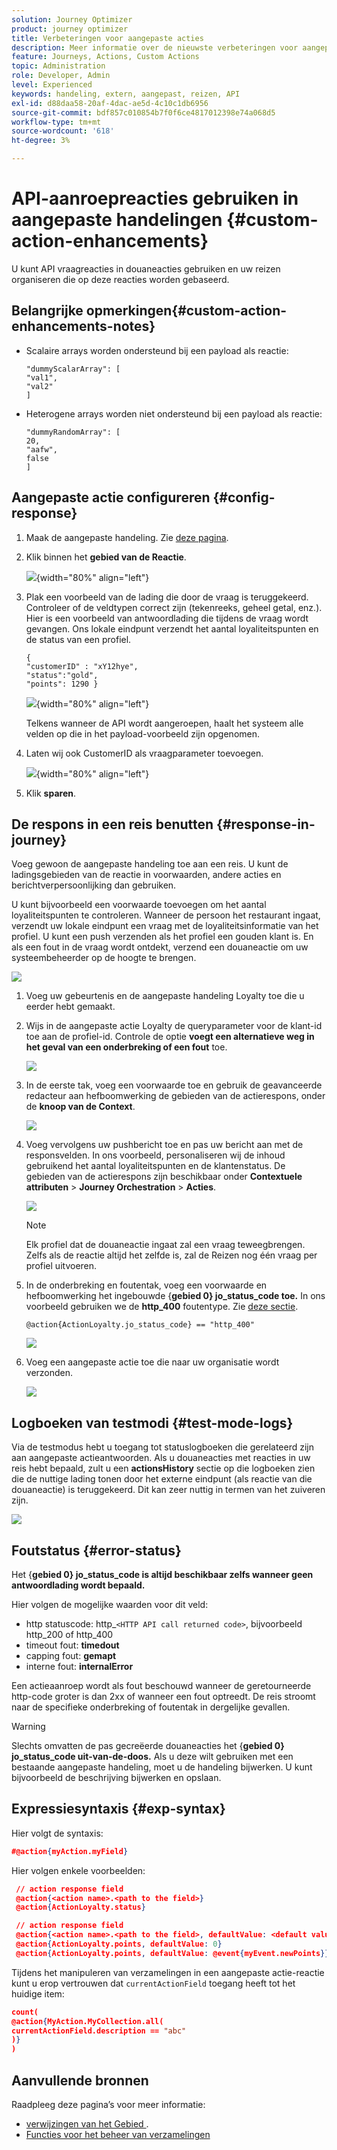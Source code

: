 ```yaml
---
solution: Journey Optimizer
product: journey optimizer
title: Verbeteringen voor aangepaste acties
description: Meer informatie over de nieuwste verbeteringen voor aangepaste acties
feature: Journeys, Actions, Custom Actions
topic: Administration
role: Developer, Admin
level: Experienced
keywords: handeling, extern, aangepast, reizen, API
exl-id: d88daa58-20af-4dac-ae5d-4c10c1db6956
source-git-commit: bdf857c010854b7f0f6ce4817012398e74a068d5
workflow-type: tm+mt
source-wordcount: '618'
ht-degree: 3%

---
```


# API-aanroepreacties gebruiken in aangepaste handelingen {#custom-action-enhancements}

U kunt API vraagreacties in douaneacties gebruiken en uw reizen organiseren die op deze reacties worden gebaseerd.

<!--
You can now leverage API call responses in custom actions and orchestrate your journeys based on these responses.

This capability was previously only available when using data sources. You can now use it with custom actions. 
-->

## Belangrijke opmerkingen{#custom-action-enhancements-notes}

<!--
* Custom actions should only be used with private or internal endpoints, and used with an appropriate capping or throttling limit. See [this page](../configuration/external-systems.md). 
-->

* Scalaire arrays worden ondersteund bij een payload als reactie:

  ```
  "dummyScalarArray": [
  "val1",
  "val2"
  ]
  ```

* Heterogene arrays worden niet ondersteund bij een payload als reactie:

  ```
  "dummyRandomArray": [
  20,
  "aafw",
  false
  ]
  ```

<!--
## Best practices{#custom-action-enhancements-best-practices}

A capping limit of 5000 calls/s is defined for all custom actions. This limit has been set based on customers usage, to protect external endpoints targeted by custom actions. You need to take this into account in your audience-based journeys by defining an appropriate reading rate (5000 profiles/s when custom actions are used). If needed, you can override this setting by defining a greater capping or throttling limit through our Capping/Throttling APIs. See [this page](../configuration/external-systems.md).

You should not target public endpoints with custom actions for various reasons:

* Without proper capping or throttling, there is a risk of sending too many calls to a public endpoint that may not support such volume.
* Profile data can be sent through custom actions, so targeting a public endpoint could lead to inadvertently sharing personal information externally.
* You have no control on the data being returned by public endpoints. If an endpoint changes its API or starts sending incorrect information, those will be made available in communications sent, with potential negative impacts.
-->

<!--
## Define the custom action {#define-custom-action}

When defining the custom action, two enhancements have been made available: the addition of the GET method and the new payload response field. The other options and parameters are unchanged. See [this page](../action/about-custom-action-configuration.md).

### Endpoint configuration {#endpoint-configuration}

The **URL configuration** section has been renamed **Endpoint configuration**.

In the **Method** drop-down, you can now select **GET**.

![](assets/action-response1.png){width="70%" align="left"}

### Payloads {#payloads-new}

The **Action parameters** section has been renamed **Payloads**. Two fields are available:

* The **Request** field: this field is only available for POST and PUT calling methods.
* The **Response** field: this is the new capability. This field as available for all calling methods.

>[!NOTE]
> 
>Both these fields are optional.

![](assets/action-response2.png){width="70%" align="left"}
-->

## Aangepaste actie configureren {#config-response}

1. Maak de aangepaste handeling. Zie [deze pagina](../action/about-custom-action-configuration.md).

1. Klik binnen het **gebied van de Reactie**.

   ![](assets/action-response2.png){width="80%" align="left"}

1. Plak een voorbeeld van de lading die door de vraag is teruggekeerd. Controleer of de veldtypen correct zijn (tekenreeks, geheel getal, enz.). Hier is een voorbeeld van antwoordlading die tijdens de vraag wordt gevangen. Ons lokale eindpunt verzendt het aantal loyaliteitspunten en de status van een profiel.

   ```
   {
   "customerID" : "xY12hye",    
   "status":"gold",
   "points": 1290 }
   ```

   ![](assets/action-response4.png){width="80%" align="left"}

   Telkens wanneer de API wordt aangeroepen, haalt het systeem alle velden op die in het payload-voorbeeld zijn opgenomen.

1. Laten wij ook CustomerID als vraagparameter toevoegen.

   ![](assets/action-response9.png){width="80%" align="left"}

1. Klik **sparen**.

## De respons in een reis benutten {#response-in-journey}

Voeg gewoon de aangepaste handeling toe aan een reis. U kunt de ladingsgebieden van de reactie in voorwaarden, andere acties en berichtverpersoonlijking dan gebruiken.

U kunt bijvoorbeeld een voorwaarde toevoegen om het aantal loyaliteitspunten te controleren. Wanneer de persoon het restaurant ingaat, verzendt uw lokale eindpunt een vraag met de loyaliteitsinformatie van het profiel. U kunt een push verzenden als het profiel een gouden klant is. En als een fout in de vraag wordt ontdekt, verzend een douaneactie om uw systeembeheerder op de hoogte te brengen.

![](assets/action-response5.png)

1. Voeg uw gebeurtenis en de aangepaste handeling Loyalty toe die u eerder hebt gemaakt.

1. Wijs in de aangepaste actie Loyalty de queryparameter voor de klant-id toe aan de profiel-id. Controle de optie **voegt een alternatieve weg in het geval van een onderbreking of een fout** toe.

   ![](assets/action-response10.png)

1. In de eerste tak, voeg een voorwaarde toe en gebruik de geavanceerde redacteur aan hefboomwerking de gebieden van de actierespons, onder de **knoop van de Context**.

   ![](assets/action-response6.png)

1. Voeg vervolgens uw pushbericht toe en pas uw bericht aan met de responsvelden. In ons voorbeeld, personaliseren wij de inhoud gebruikend het aantal loyaliteitspunten en de klantenstatus. De gebieden van de actierespons zijn beschikbaar onder **Contextuele attributen** > **Journey Orchestration** > **Acties**.

   ![](assets/action-response8.png)

   >[!NOTE]
   >
   >Elk profiel dat de douaneactie ingaat zal een vraag teweegbrengen. Zelfs als de reactie altijd het zelfde is, zal de Reizen nog één vraag per profiel uitvoeren.

1. In de onderbreking en foutentak, voeg een voorwaarde en hefboomwerking het ingebouwde {**gebied 0} jo_status_code toe.** In ons voorbeeld gebruiken we de
   **http_400** foutentype. Zie [deze sectie](#error-status).

   ```
   @action{ActionLoyalty.jo_status_code} == "http_400"
   ```

   ![](assets/action-response7.png)

1. Voeg een aangepaste actie toe die naar uw organisatie wordt verzonden.

   ![](assets/action-response11.png)

## Logboeken van testmodi {#test-mode-logs}

Via de testmodus hebt u toegang tot statuslogboeken die gerelateerd zijn aan aangepaste actieantwoorden. Als u douaneacties met reacties in uw reis hebt bepaald, zult u een **actionsHistory** sectie op die logboeken zien die de nuttige lading tonen door het externe eindpunt (als reactie van die douaneactie) is teruggekeerd. Dit kan zeer nuttig in termen van het zuiveren zijn.

![](assets/action-response12.png)

## Foutstatus {#error-status}

Het {**gebied 0} jo_status_code is altijd beschikbaar zelfs wanneer geen antwoordlading wordt bepaald.**

Hier volgen de mogelijke waarden voor dit veld:

* http statuscode: http_`<HTTP API call returned code>`, bijvoorbeeld http_200 of http_400
* timeout fout: **timedout**
* capping fout: **gemapt**
* interne fout: **internalError**

Een actieaanroep wordt als fout beschouwd wanneer de geretourneerde http-code groter is dan 2xx of wanneer een fout optreedt. De reis stroomt naar de specifieke onderbreking of foutentak in dergelijke gevallen.

>[!WARNING]
>
>Slechts omvatten de pas gecreëerde douaneacties het {**gebied 0} jo_status_code uit-van-de-doos.** Als u deze wilt gebruiken met een bestaande aangepaste handeling, moet u de handeling bijwerken. U kunt bijvoorbeeld de beschrijving bijwerken en opslaan.

## Expressiesyntaxis {#exp-syntax}

Hier volgt de syntaxis:

```json
#@action{myAction.myField} 
```

Hier volgen enkele voorbeelden:

```json
 // action response field
 @action{<action name>.<path to the field>}
 @action{ActionLoyalty.status}
```

```json
 // action response field
 @action{<action name>.<path to the field>, defaultValue: <default value expression>}
 @action{ActionLoyalty.points, defaultValue: 0}
 @action{ActionLoyalty.points, defaultValue: @event{myEvent.newPoints}}
```

Tijdens het manipuleren van verzamelingen in een aangepaste actie-reactie kunt u erop vertrouwen dat `currentActionField` toegang heeft tot het huidige item:

```json
count(
@action{MyAction.MyCollection.all(
currentActionField.description == "abc"
)}
)
```

## Aanvullende bronnen

Raadpleeg deze pagina’s voor meer informatie:

* [ verwijzingen van het Gebied ](../building-journeys/expression/field-references.md).
* [Functies voor het beheer van verzamelingen](../building-journeys/expression/collection-management-functions.md)
